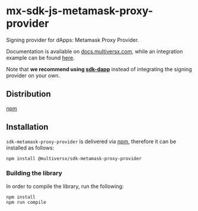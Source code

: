 # mx-sdk-js-metamask-proxy-provider

Signing provider for dApps: Metamask Proxy Provider. 

Documentation is available on [docs.multiversx.com](https://docs.multiversx.com/sdk-and-tools/sdk-js/sdk-js-signing-providers), while an integration example can be found [here](https://github.com/multiversx/mx-sdk-js-examples/tree/main/signing-providers).

Note that **we recommend using [sdk-dapp](https://github.com/multiversx/mx-sdk-dapp)** instead of integrating the signing provider on your own.

## Distribution

[npm](https://www.npmjs.com/package/@multiversx/sdk-metamask-proxy-provider)

## Installation

`sdk-metamask-proxy-provider` is delivered via [npm](https://www.npmjs.com/package/@multiversx/sdk-metamask-proxy-provider), therefore it can be installed as follows:

```
npm install @multiversx/sdk-metamask-proxy-provider
```

### Building the library

In order to compile the library, run the following:

```
npm install
npm run compile
```
